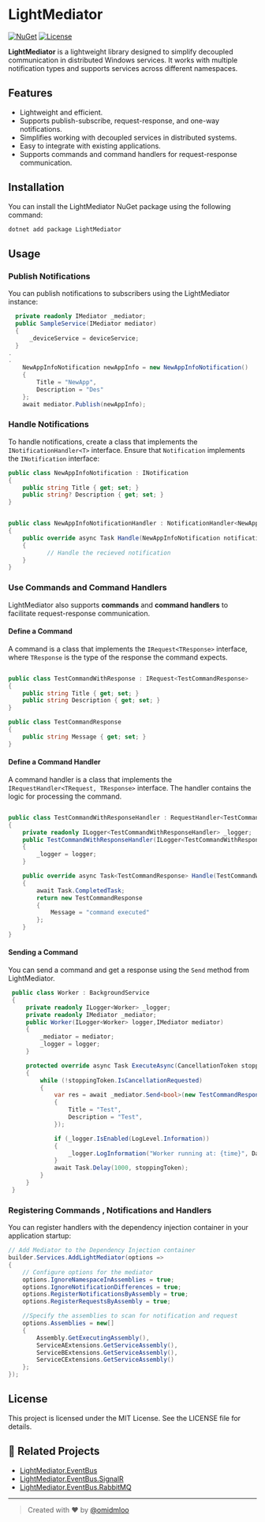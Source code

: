 ﻿ 
# LightMediator

[![NuGet](https://img.shields.io/nuget/v/LightMediator.svg)](https://www.nuget.org/packages/LightMediator)
[![License](https://img.shields.io/github/license/omidmloo/LightMediator)](LICENSE)

**LightMediator** is a lightweight library designed to simplify decoupled communication in distributed Windows services. It works with multiple notification types and supports services across different namespaces.

## Features
- Lightweight and efficient.
- Supports publish-subscribe, request-response, and one-way notifications.
- Simplifies working with decoupled services in distributed systems.
- Easy to integrate with existing applications.
- Supports commands and command handlers for request-response communication.

## Installation
You can install the LightMediator NuGet package using the following command:
```bash
dotnet add package LightMediator
```

## Usage

### Publish Notifications
You can publish notifications to subscribers using the LightMediator instance:
```csharp
  private readonly IMediator _mediator;
  public SampleService(IMediator mediator)
  {
      _deviceService = deviceService;
  }
.
.
    NewAppInfoNotification newAppInfo = new NewAppInfoNotification()
    {
        Title = "NewApp",
        Description = "Des"
    };
    await mediator.Publish(newAppInfo);
```

### Handle Notifications
To handle notifications, create a class that implements the `INotificationHandler<T>` interface. Ensure that `Notification` implements the `INotification` interface:
```csharp
public class NewAppInfoNotification : INotification
{
    public string Title { get; set; }
    public string? Description { get; set; }
}


public class NewAppInfoNotificationHandler : NotificationHandler<NewAppInfoNotification>
{ 
    public override async Task Handle(NewAppInfoNotification notification, CancellationToken? cancellationToken)
    {
           // Handle the recieved notification
    }
}

```

### Use Commands and Command Handlers
LightMediator also supports **commands** and **command handlers** to facilitate request-response communication. 

#### Define a Command
A command is a class that implements the `IRequest<TResponse>` interface, where `TResponse` is the type of the response the command expects.

```csharp

public class TestCommandWithResponse : IRequest<TestCommandResponse>
{
    public string Title { get; set; }
    public string Description { get; set; }
}

public class TestCommandResponse
{
    public string Message { get; set; }
}
```

#### Define a Command Handler
A command handler is a class that implements the `IRequestHandler<TRequest, TResponse>` interface. The handler contains the logic for processing the command.

```csharp

public class TestCommandWithResponseHandler : RequestHandler<TestCommandWithResponse, TestCommandResponse>
{
    private readonly ILogger<TestCommandWithResponseHandler> _logger;
    public TestCommandWithResponseHandler(ILogger<TestCommandWithResponseHandler> logger) 
    {
        _logger = logger;
    }

    public override async Task<TestCommandResponse> Handle(TestCommandWithResponse request, CancellationToken? cancellationToken)
    {
        await Task.CompletedTask; 
        return new TestCommandResponse
        {
            Message = "command executed"
        };
    }
}


``` 

#### Sending a Command
You can send a command and get a response using the `Send` method from LightMediator.

```csharp
 public class Worker : BackgroundService
 {
     private readonly ILogger<Worker> _logger;
     private readonly IMediator _mediator;
     public Worker(ILogger<Worker> logger,IMediator mediator)
     {
         _mediator = mediator;
         _logger = logger;
     }

     protected override async Task ExecuteAsync(CancellationToken stoppingToken)
     {
         while (!stoppingToken.IsCancellationRequested)
         {
             var res = await _mediator.Send<bool>(new TestCommandResponse()
             {
                 Title = "Test",
                 Description = "Test",
             });

             if (_logger.IsEnabled(LogLevel.Information))
             {
                 _logger.LogInformation("Worker running at: {time}", DateTimeOffset.Now);
             }
             await Task.Delay(1000, stoppingToken);
         }
     }
 }
```

### Registering Commands , Notifications and Handlers
You can register handlers with the dependency injection container in your application startup:

```csharp
// Add Mediator to the Dependency Injection container
builder.Services.AddLightMediator(options =>
{
    // Configure options for the mediator
    options.IgnoreNamespaceInAssemblies = true;
    options.IgnoreNotificationDifferences = true;
    options.RegisterNotificationsByAssembly = true;
    options.RegisterRequestsByAssembly = true;

    //Specify the assemblies to scan for notification and request
    options.Assemblies = new[]
    {
        Assembly.GetExecutingAssembly(),
        ServiceAExtensions.GetServiceAssembly(),
        ServiceBExtensions.GetServiceAssembly(),
        ServiceCExtensions.GetServiceAssembly()
    };
});
```

## License
This project is licensed under the MIT License. See the LICENSE file for details.

## 💬 Related Projects
 
* [LightMediator.EventBus](https://github.com/omidmloo/LightMediator.EventBus)
* [LightMediator.EventBus.SignalR](https://github.com/omidmloo/LightMediator.EventBus.SignalR) 
* [LightMediator.EventBus.RabbitMQ](https://github.com/omidmloo/LightMediator.EventBus.RabbitMQ) 

---

> Created with ❤️ by [@omidmloo](https://github.com/omidmloo) 
 
